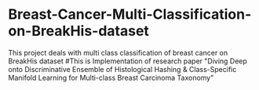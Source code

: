 # Breast-Cancer-Multi-Classification-on-BreakHis-dataset
This project deals with multi class classification of breast cancer on BreakHis dataset 
#This is Implementation of research paper "Diving Deep onto Discriminative Ensemble of Histological Hashing & Class-Specific Manifold Learning for Multi-class Breast Carcinoma Taxonomy"

